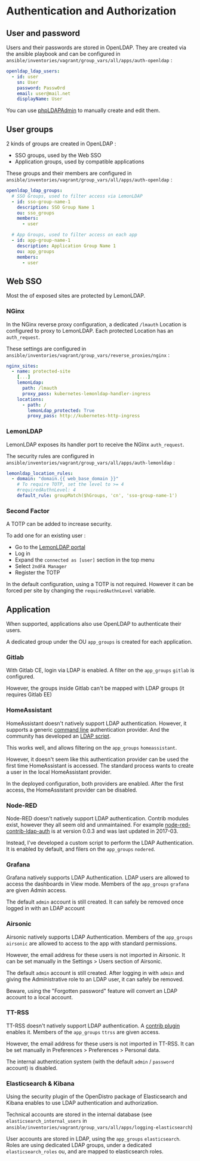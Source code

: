 # Authentication and Authorization

## User and password

Users and their passwords are stored in OpenLDAP.
They are created via the ansible playbook and can be configured in `ansible/inventories/vagrant/group_vars/all/apps/auth-openldap` :

```yaml
openldap_ldap_users:
  - id: user
    sn: User
    password: Passw0rd
    email: user@mail.net
    displayName: User
```

You can use [phpLDAPAdmin](https://infra.k8s.test/phpldapadmin/) to manually create and edit them.

## User groups

2 kinds of groups are created in OpenLDAP :

* SSO groups, used by the Web SSO
* Application groups, used by compatible applications

These groups and their members are configured in `ansible/inventories/vagrant/group_vars/all/apps/auth-openldap` :

```yaml
openldap_ldap_groups:
  # SSO Groups, used to filter access via LemonLDAP
  - id: sso-group-name-1
    description: SSO Group Name 1
    ou: sso_groups
    members:
      - user

  # App Groups, used to filter access on each app
  - id: app-group-name-1
    description: Application Group Name 1
    ou: app_groups
    members:
      - user
```

## Web SSO

Most the of exposed sites are protected by LemonLDAP.

### NGinx

In the NGinx reverse proxy configuration, a dedicated `/lmauth` Location is configured to proxy to LemonLDAP.
Each protected Location has an `auth_request`.

These settings are configured in `ansible/inventories/vagrant/group_vars/reverse_proxies/nginx` :

```yaml
nginx_sites:
  - name: protected-site
    [...]
    lemonLdap:
      path: /lmauth
      proxy_pass: kubernetes-lemonldap-handler-ingress
    locations:
      - path: /
        lemonLdap_protected: True
        proxy_pass: http://kubernetes-http-ingress
```

### LemonLDAP

LemonLDAP exposes its handler port to receive the NGinx `auth_request`.

The security rules are configured in `ansible/inventories/vagrant/group_vars/all/apps/auth-lemonldap` :

```yaml
lemonldap_location_rules:
  - domain: "domain.{{ web_base_domain }}"
    # To require TOTP, set the level to >= 4
    #requiredAuthnLevel: 4
    default_rule: groupMatch($hGroups, 'cn', 'sso-group-name-1')
```

### Second Factor

A TOTP can be added to increase security.

To add one for an existing user :

* Go to the [LemonLDAP portal](https://auth.k8s.test/)
* Log in
* Expand the `connected as [user]` section in the top menu
* Select `2ndFA Manager`
* Register the TOTP

In the default configuration, using a TOTP is not required.
However it can be forced per site by changing the `requiredAuthnLevel` variable.

## Application

When supported, applications also use OpenLDAP to authenticate their users.

A dedicated group under the OU `app_groups` is created for each application.

### Gitlab

With Gitlab CE, login via LDAP is enabled.
A filter on the `app_groups` `gitlab` is configured.

However, the groups inside Gitlab can't be mapped with LDAP groups (it requires Gitlab EE)

### HomeAssistant

HomeAssistant doesn't natively support LDAP authentication.
However, it supports a generic [command line](https://www.home-assistant.io/docs/authentication/providers/#command-line) authentication provider.
And the community has developed an [LDAP script](https://github.com/efficiosoft/ldap-auth-sh).

This works well, and allows filtering on the `app_groups` `homeassistant`.

However, it doesn't seem like this authentication provider can be used the first time HomeAssistant is accessed.
The standard process wants to create a user in the local HomeAssistant provider.

In the deployed configuration, both providers are enabled.
After the first access, the HomeAssistant provider can be disabled.

### Node-RED

Node-RED doesn't natively support LDAP authentication.
Contrib modules exist, however they all seem old and unmaintained. For example [node-red-contrib-ldap-auth](https://www.npmjs.com/package/node-red-contrib-ldap-auth) is at version 0.0.3 and was last updated in 2017-03.

Instead, I've developed a custom script to perform the LDAP Authentication.
It is enabled by default, and filers on the `app_groups` `nodered`.

### Grafana

Grafana natively supports LDAP Authentication.
LDAP users are allowed to access the dashboards in View mode.
Members of the `app_groups` `grafana` are given Admin access.

The default `admin` account is still created. It can safely be removed once logged in with an LDAP account

### Airsonic

Airsonic natively supports LDAP Authentication.
Members of the `app_groups` `airsonic` are allowed to access to the app with standard permissions.

However, the email address for these users is not imported in Airsonic. It can be set manually in the Settings > Users section of Airsonic.

The default `admin` account is still created. After logging in with `admin` and giving the Administrative role to an LDAP user, it can safely be removed.

Beware, using the "Forgotten password" feature will convert an LDAP account to a local account.

### TT-RSS

TT-RSS doesn't natively support LDAP authentication.
A [contrib plugin](https://github.com/hydrian/TTRSS-Auth-LDAP) enables it.
Members of the `app_groups` `ttrss` are given access.

However, the email address for these users is not imported in TT-RSS. It can be set manually in Preferences > Preferences > Personal data.

The internal authentication system (with the default `admin` / `password` account) is disabled.

### Elasticsearch & Kibana

Using the security plugin of the OpenDistro package of Elasticsearch and Kibana enables to use LDAP authentication and authorization.

Technical accounts are stored in the internal database (see `elasticsearch_internal_users` in `ansible/inventories/vagrant/group_vars/all/apps/logging-elasticsearch`)

User accounts are stored in LDAP, using the `app_groups` `elasticsearch`.
Roles are using dedicated LDAP groups, under a dedicated `elasticsearch_roles` ou, and are mapped to elasticsearch roles.
